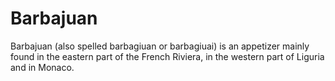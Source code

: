 # Barbajuan
Barbajuan (also spelled barbagiuan or barbagiuai) is an appetizer mainly found in the eastern part of the French Riviera, in the western part of Liguria and in Monaco. 
